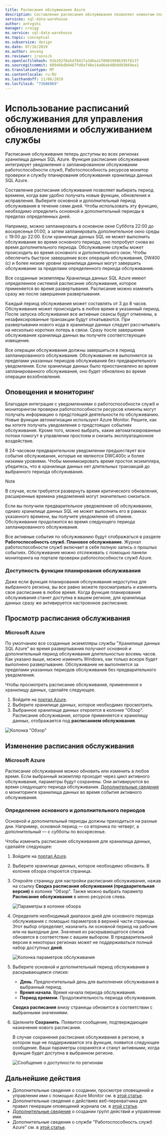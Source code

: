 ```yaml
---
title: Расписания обслуживания Azure
description: Составление расписания обслуживания позволяет клиентам планировать необходимые мероприятия по обслуживанию, которые служба "Хранилище данных SQL Azure" использует для развертывания новых функций, обновлений и исправлений.
services: sql-data-warehouse
author: antvgski
manager: craigg
ms.service: sql-data-warehouse
ms.topic: conceptual
ms.subservice: design
ms.date: 07/16/2019
ms.author: anvang
ms.reviewer: jrasnick
ms.openlocfilehash: 91b202f8a5df841fa3d6aa1f0903999b395f8137
ms.sourcegitcommit: 609d4bdb0467fd0af40e14a86eb40b9d03669ea1
ms.translationtype: MT
ms.contentlocale: ru-RU
ms.lasthandoff: 11/06/2019
ms.locfileid: "73686069"
---
```

# <a name="use-maintenance-schedules-to-manage-service-updates-and-maintenance"></a>Использование расписаний обслуживания для управления обновлениями и обслуживанием службы

Расписания обслуживания теперь доступны во всех регионах хранилища данных SQL Azure. Функция расписания обслуживания интегрирует уведомления о запланированном обслуживании работоспособности служб, Работоспособность ресурсов монитор проверки и службу планирования обслуживания хранилища данных SQL Azure.

Составление расписания обслуживания позволяет выбирать период времени, когда вам удобно получать новые функции, обновления и исправления. Выберите основной и дополнительный период обслуживания в течение семи дней. Чтобы использовать эту функцию, необходимо определить основной и дополнительный периоды в пределах определенных дней.

Например, можно запланировать в основном окне Суббота 22:00 до воскресенья 01:00, а затем запланировать дополнительное окно среды с 19:00 до 22:00. Если хранилище данных SQL не может выполнить обслуживание во время основного периода, оно попробует снова во время дополнительного периода. Обслуживание службы может происходить во время основного и дополнительного окон. Чтобы обеспечить быстрое завершение всех операций обслуживания, DW400 (c) и более низкие уровни хранилища данных могут завершить обслуживание за пределами определенного периода обслуживания.

Все созданные экземпляры Хранилища данных SQL Azure имеют определенное системой расписание обслуживания, которое применяется во время развертывания. Расписание можно изменить сразу же после завершения развертывания.

Каждый период обслуживания может составлять от 3 до 8 часов. Обслуживание может происходить в любое время в указанный период. После запуска обслуживания все активные сеансы будут отменены, а незафиксированные транзакции будут откатываются. При развертывании нового кода в хранилище данных следует рассчитывать на несколько коротких потерь в связи. Сразу после завершения обслуживания хранилища данных вы получите соответствующее извещение.

 Все операции обслуживания должны завершиться в период запланированного обслуживания. Обслуживание не выполняется за пределами указанных периодов обслуживания без предварительного уведомления. Если хранилище данных было приостановлено во время запланированного обслуживания, оно будет обновлено во время операции возобновления. 

## <a name="alerts-and-monitoring"></a>Оповещения и мониторинг

Благодаря интеграции с уведомлениями о работоспособности служб и мониторингом проверки работоспособности ресурсов клиенты могут получать информацию о предстоящей деятельности по обслуживанию. Новые функции автоматизации используют Azure Monitor. Решите, как вы хотите получать уведомления о предстоящих событиях обслуживания. Кроме того, можно выбрать, какие автоматизированные потоки помогут в управлении простоем и снизить эксплуатационное воздействие.

В 24-часовом предварительном уведомлении предшествует все события обслуживания, которые не являются DWC400c и более низкими уровнями. Чтобы минимизировать время простоя экземпляра, убедитесь, что в хранилище данных нет длительных транзакций до выбранного периода обслуживания.

> [!NOTE]
> В случае, если требуется развернуть время критического обновления, расширенные времена уведомлений могут значительно снизиться.

Если вы получили предварительное уведомление об обслуживании, однако хранилище данных SQL не может выполнить его в рамках указанного времени, вы получите уведомление об отмене. Обслуживание продолжится во время следующего периода запланированного обслуживания.

Все активные события по обслуживанию будут отображаться в разделе **Работоспособность служб. Плановое обслуживание**. Журнал работоспособности служб включает в себя полную запись о прошлых событиях. Обслуживание можно отслеживать с помощью панели мониторинга на портале проверки работоспособности служб Azure.

### <a name="maintenance-schedule-availability"></a>Доступность функции планирования обслуживания

Даже если функция планирования обслуживания недоступна для выбранного региона, вы все равно можете просматривать и изменять свое расписание в любое время. Когда функция планирования обслуживания станет доступна в вашем регионе, для хранилища данных сразу же активируется настроенное расписание.

## <a name="view-a-maintenance-schedule"></a>Просмотр расписания обслуживания 

### <a name="portal"></a>Microsoft Azure

По умолчанию все созданные экземпляры службы "Хранилище данных SQL Azure" во время развертывания получают основной и дополнительный период обслуживания длительностью восемь часов. Как указано выше, можно изменить Windows, как только вскоре будет выполнено развертывание. Обслуживание не выполняется за пределами указанных периодов обслуживания без предварительного уведомления.

Чтобы просмотреть расписание обслуживания, примененное к хранилищу данных, сделайте следующее.

1.  Войдите на [портал Azure](https://portal.azure.com/).
2.  Выберите хранилище данных, которое необходимо просмотреть. 
3.  Выбранное хранилище данных откроется в колонке "Обзор". Расписание обслуживания, которое применяется к хранилищу данных, отображается под **расписанием обслуживания**.

![Колонка "Обзор"](media/sql-data-warehouse-maintenance-scheduling/clear-overview-blade.PNG)

## <a name="change-a-maintenance-schedule"></a>Изменение расписания обслуживания 

### <a name="portal"></a>Microsoft Azure
Расписание обслуживания можно обновить или изменить в любое время. Если выбранный экземпляр проходит через цикл активного обслуживания, параметры будут сохранены. Они активируются во время следующего периода обслуживания. [Дополнительные сведения](https://docs.microsoft.com/azure/service-health/resource-health-overview) о мониторинге хранилища данных во время события активного обслуживания. 

### <a name="identifying-the-primary-and-secondary-windows"></a>Определение основного и дополнительного периодов

Основной и дополнительный периоды должны приходиться на разные дни. Например, основной период — со вторника по четверг, а дополнительный — с субботы по воскресенье.

Чтобы изменить расписание обслуживания для хранилища данных, сделайте следующее:
1.  Войдите на [портал Azure](https://portal.azure.com/).
2.  Выберите хранилище данных, которое необходимо обновить. В колонке обзора откроется страница. 
3.  Откройте страницу для настройки расписания обслуживания, нажав на ссылку **Сводка расписания обслуживания (предварительная версия)** в колонке "Обзор". Также можно выбрать параметр **Расписание обслуживания** в меню ресурсов слева.  

    ![Параметры в колонке обзора](media/sql-data-warehouse-maintenance-scheduling/maintenance-change-option.png)

4. Определите необходимый диапазон дней для основного периода обслуживания с помощью параметров в верхней части страницы. Этот выбор определяет, назначить ли основной период на рабочие или на выходные дни. Значения из раскрывающегося списка обновятся в соответствии с вашим выбором. В предварительной версии в некоторых регионах может не поддерживаться полный набор доступных **дней**.

   ![Колонка параметров обслуживания](media/sql-data-warehouse-maintenance-scheduling/maintenance-settings-page.png)

5. Выберите основной и дополнительный период обслуживания в раскрывающемся списке:
   - **День**. Предпочтительный день для выполнения обслуживания в выбранный период.
   - **Время начала**. Время начала периода обслуживания.
   - **Период времени**. Продолжительность периода обслуживания.

   **Сводка расписания** внизу страницы обновится в соответствии с выбранными значениями. 
  
6. Щелкните **Сохранить**. Появится сообщение, подтверждающее назначение нового расписания. 

   В случае сохранения расписания обслуживания в регионе, в котором еще не поддерживается эта функция, появится следующее сообщение. Ваши параметры сохранятся и станут активными, когда функция будет доступна в выбранном регионе.    

   ![Сообщение о доступности по регионам](media/sql-data-warehouse-maintenance-scheduling/maintenance-notactive-toast.png)

## <a name="next-steps"></a>Дальнейшие действия
- Дополнительные сведения о создании, просмотре оповещений и управлении ими с помощью Azure Monitor см. в [этой статье](https://docs.microsoft.com/azure/monitoring-and-diagnostics/monitor-alerts-unified-usage).
- Дополнительные сведения о действиях веб-перехватчика для правил генерации оповещений журнала см. в [этой статье](https://docs.microsoft.com/azure/monitoring-and-diagnostics/monitor-alerts-unified-log-webhook).
- [Дополнительные сведения](https://docs.microsoft.com/azure/monitoring-and-diagnostics/monitoring-action-groups) о создании групп действий и управлении ими.
- Дополнительные сведения о службе "Работоспособность служб Azure" см. в [этой статье](https://docs.microsoft.com/azure/service-health/service-health-overview).